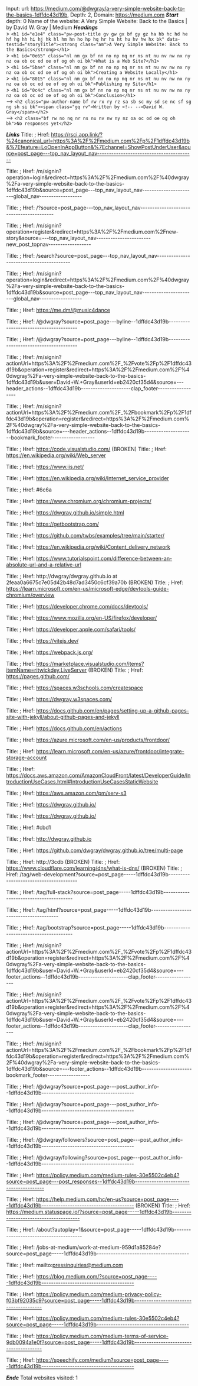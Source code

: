 Input:
	url: https://medium.com/@dwgray/a-very-simple-website-back-to-the-basics-1dffdc43d19b,
	Depth: 2,
	Domain: https://medium.com 
***********************__Start__***********************
<br>depth: 0
Name of the website: A Very Simple Website: Back to the Basics | by David W. Gray | Medium 
***********************__Headings__*********************** 
<br>> `<h1 id="e1e4" class="pw-post-title gv gw gx bf gy gz ha hb hc hd he hf hg hh hi hj hk hl hm hn ho hp hq hr hs ht hu hv hw hx bk" data-testid="storyTitle"><strong class="am">A Very Simple Website: Back to the Basics</strong></h1>` 
<br>> `<h1 id="0e65" class="nl nm gx bf nn no np nq nr ns nt nu nv nw nx ny nz oa ob oc od oe of og oh oi bk">What is a Web Site?</h1>` 
<br>> `<h1 id="5bae" class="nl nm gx bf nn no np nq nr ns nt nu nv nw nx ny nz oa ob oc od oe of og oh oi bk">Creating a Website Locally</h1>` 
<br>> `<h1 id="8015" class="nl nm gx bf nn no np nq nr ns nt nu nv nw nx ny nz oa ob oc od oe of og oh oi bk">Publishing my Site</h1>` 
<br>> `<h1 id="0c4c" class="nl nm gx bf nn no np nq nr ns nt nu nv nw nx ny nz oa ob oc od oe of og oh oi bk">Conclusion</h1>` 
<br>--> `<h2 class="pw-author-name bf rw rx ry rz sa sb sc my sd se nc sf sg ng sh si bk"><span class="gq rv">Written by <!-- -->David W. Gray</span></h2>` 
<br>--> `<h2 class="bf rw no nq nr ns nu nv nw ny nz oa oc od oe og oh bk">No responses yet</h2>` 


***********************__Links__*********************** 
Title: ; Href: https://rsci.app.link/?%24canonical_url=https%3A%2F%2Fmedium.com%2Fp%2F1dffdc43d19b&%7Efeature=LoOpenInAppButton&%7Echannel=ShowPostUnderUser&source=post_page---top_nav_layout_nav-----------------------------------------

Title: ; Href: /m/signin?operation=login&redirect=https%3A%2F%2Fmedium.com%2F%40dwgray%2Fa-very-simple-website-back-to-the-basics-1dffdc43d19b&source=post_page---top_nav_layout_nav-----------------------global_nav------------------

Title: ; Href: /?source=post_page---top_nav_layout_nav-----------------------------------------

Title: ; Href: /m/signin?operation=register&redirect=https%3A%2F%2Fmedium.com%2Fnew-story&source=---top_nav_layout_nav-----------------------new_post_topnav------------------

Title: ; Href: /search?source=post_page---top_nav_layout_nav-----------------------------------------

Title: ; Href: /m/signin?operation=login&redirect=https%3A%2F%2Fmedium.com%2F%40dwgray%2Fa-very-simple-website-back-to-the-basics-1dffdc43d19b&source=post_page---top_nav_layout_nav-----------------------global_nav------------------

Title: ; Href: https://me.dm/@music4dance

Title: ; Href: /@dwgray?source=post_page---byline--1dffdc43d19b---------------------------------------

Title: ; Href: /@dwgray?source=post_page---byline--1dffdc43d19b---------------------------------------

Title: ; Href: /m/signin?actionUrl=https%3A%2F%2Fmedium.com%2F_%2Fvote%2Fp%2F1dffdc43d19b&operation=register&redirect=https%3A%2F%2Fmedium.com%2F%40dwgray%2Fa-very-simple-website-back-to-the-basics-1dffdc43d19b&user=David+W.+Gray&userId=eb2420cf35d4&source=---header_actions--1dffdc43d19b---------------------clap_footer------------------

Title: ; Href: /m/signin?actionUrl=https%3A%2F%2Fmedium.com%2F_%2Fbookmark%2Fp%2F1dffdc43d19b&operation=register&redirect=https%3A%2F%2Fmedium.com%2F%40dwgray%2Fa-very-simple-website-back-to-the-basics-1dffdc43d19b&source=---header_actions--1dffdc43d19b---------------------bookmark_footer------------------

Title: ; Href: https://code.visualstudio.com/
(BROKEN)
Title: ; Href: https://en.wikipedia.org/wiki/Web_server

Title: ; Href: https://www.iis.net/

Title: ; Href: https://en.wikipedia.org/wiki/Internet_service_provider

Title: ; Href: #6c6a

Title: ; Href: https://www.chromium.org/chromium-projects/

Title: ; Href: https://dwgray.github.io/simple.html

Title: ; Href: https://getbootstrap.com/

Title: ; Href: https://github.com/twbs/examples/tree/main/starter/

Title: ; Href: https://en.wikipedia.org/wiki/Content_delivery_network

Title: ; Href: https://www.tutorialspoint.com/difference-between-an-absolute-url-and-a-relative-url

Title: ; Href: http://dwgray/dwgray.github.io at 2feaa0a6675c7e05d42b48d7ad3450c6cf39a70b
(BROKEN)
Title: ; Href: https://learn.microsoft.com/en-us/microsoft-edge/devtools-guide-chromium/overview

Title: ; Href: https://developer.chrome.com/docs/devtools/

Title: ; Href: https://www.mozilla.org/en-US/firefox/developer/

Title: ; Href: https://developer.apple.com/safari/tools/

Title: ; Href: https://vitejs.dev/

Title: ; Href: https://webpack.js.org/

Title: ; Href: https://marketplace.visualstudio.com/items?itemName=ritwickdey.LiveServer
(BROKEN)
Title: ; Href: https://pages.github.com/

Title: ; Href: https://spaces.w3schools.com/createspace

Title: ; Href: https://dwgray.w3spaces.com/

Title: ; Href: https://docs.github.com/en/pages/setting-up-a-github-pages-site-with-jekyll/about-github-pages-and-jekyll

Title: ; Href: https://docs.github.com/en/actions

Title: ; Href: https://azure.microsoft.com/en-us/products/frontdoor/

Title: ; Href: https://learn.microsoft.com/en-us/azure/frontdoor/integrate-storage-account

Title: ; Href: https://docs.aws.amazon.com/AmazonCloudFront/latest/DeveloperGuide/IntroductionUseCases.html#IntroductionUseCasesStaticWebsite

Title: ; Href: https://aws.amazon.com/pm/serv-s3

Title: ; Href: https://dwgray.github.io/

Title: ; Href: https://dwgray.github.io/

Title: ; Href: #cbd1

Title: ; Href: http://dwgray.github.io

Title: ; Href: https://github.com/dwgray/dwgray.github.io/tree/multi-page

Title: ; Href: http://3cdb
(BROKEN)
Title: ; Href: https://www.cloudflare.com/learning/dns/what-is-dns/
(BROKEN)
Title: ; Href: /tag/web-development?source=post_page-----1dffdc43d19b---------------------------------------

Title: ; Href: /tag/full-stack?source=post_page-----1dffdc43d19b---------------------------------------

Title: ; Href: /tag/html?source=post_page-----1dffdc43d19b---------------------------------------

Title: ; Href: /tag/bootstrap?source=post_page-----1dffdc43d19b---------------------------------------

Title: ; Href: /m/signin?actionUrl=https%3A%2F%2Fmedium.com%2F_%2Fvote%2Fp%2F1dffdc43d19b&operation=register&redirect=https%3A%2F%2Fmedium.com%2F%40dwgray%2Fa-very-simple-website-back-to-the-basics-1dffdc43d19b&user=David+W.+Gray&userId=eb2420cf35d4&source=---footer_actions--1dffdc43d19b---------------------clap_footer------------------

Title: ; Href: /m/signin?actionUrl=https%3A%2F%2Fmedium.com%2F_%2Fvote%2Fp%2F1dffdc43d19b&operation=register&redirect=https%3A%2F%2Fmedium.com%2F%40dwgray%2Fa-very-simple-website-back-to-the-basics-1dffdc43d19b&user=David+W.+Gray&userId=eb2420cf35d4&source=---footer_actions--1dffdc43d19b---------------------clap_footer------------------

Title: ; Href: /m/signin?actionUrl=https%3A%2F%2Fmedium.com%2F_%2Fbookmark%2Fp%2F1dffdc43d19b&operation=register&redirect=https%3A%2F%2Fmedium.com%2F%40dwgray%2Fa-very-simple-website-back-to-the-basics-1dffdc43d19b&source=---footer_actions--1dffdc43d19b---------------------bookmark_footer------------------

Title: ; Href: /@dwgray?source=post_page---post_author_info--1dffdc43d19b---------------------------------------

Title: ; Href: /@dwgray?source=post_page---post_author_info--1dffdc43d19b---------------------------------------

Title: ; Href: /@dwgray?source=post_page---post_author_info--1dffdc43d19b---------------------------------------

Title: ; Href: /@dwgray/followers?source=post_page---post_author_info--1dffdc43d19b---------------------------------------

Title: ; Href: /@dwgray/following?source=post_page---post_author_info--1dffdc43d19b---------------------------------------

Title: ; Href: https://policy.medium.com/medium-rules-30e5502c4eb4?source=post_page---post_responses--1dffdc43d19b---------------------------------------

Title: ; Href: https://help.medium.com/hc/en-us?source=post_page-----1dffdc43d19b---------------------------------------
(BROKEN)
Title: ; Href: https://medium.statuspage.io/?source=post_page-----1dffdc43d19b---------------------------------------

Title: ; Href: /about?autoplay=1&source=post_page-----1dffdc43d19b---------------------------------------

Title: ; Href: /jobs-at-medium/work-at-medium-959d1a85284e?source=post_page-----1dffdc43d19b---------------------------------------

Title: ; Href: mailto:pressinquiries@medium.com

Title: ; Href: https://blog.medium.com/?source=post_page-----1dffdc43d19b---------------------------------------

Title: ; Href: https://policy.medium.com/medium-privacy-policy-f03bf92035c9?source=post_page-----1dffdc43d19b---------------------------------------

Title: ; Href: https://policy.medium.com/medium-rules-30e5502c4eb4?source=post_page-----1dffdc43d19b---------------------------------------

Title: ; Href: https://policy.medium.com/medium-terms-of-service-9db0094a1e0f?source=post_page-----1dffdc43d19b---------------------------------------

Title: ; Href: https://speechify.com/medium?source=post_page-----1dffdc43d19b---------------------------------------

***********************__Ende__***********************
 Total websites visited: 1